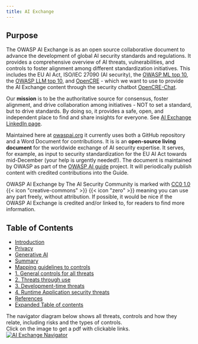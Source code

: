 ```yaml
---
title: AI Exchange
---
```


<!-- TODO: Fix external and internal URLs -->

## Purpose

The OWASP AI Exchange is as an open source collaborative document to advance the development of global AI security standards and regulations. It provides a comprehensive overview of AI threats, vulnerabilities, and controls to foster alignment among different standardization initiatives. This includes the EU AI Act, ISO/IEC 27090 (AI security), the [OWASP ML top 10](https://mltop10.info/), the [OWASP LLM top 10](https://llmtop10.com/), and [OpenCRE](https://opencre.org) - which we want to use to provide the AI Exchange content through the security chatbot [OpenCRE-Chat](https://opencre.org/chatbot).

Our **mission** is to be the authoritative source for consensus, foster alignment, and drive collaboration among initiatives - NOT to set a standard, but to drive standards. By doing so, it provides a safe, open, and independent place to find and share insights for everyone. See [AI Exchange LinkedIn page](https://www.linkedin.com/company/owasp-ai-exchange/).

Maintained here at [owaspai.org](https://owaspai.org) it currently uses both a GitHub repository and a Word Document for contributions. It is is an **open-source living document** for the worldwide exchange of AI security expertise. It serves, for example, as input to security standardization for the EU AI Act towards mid-December (your help is urgently needed!). The document is maintained by OWASP as part of the [OWASP AI guide](https://owasp.org/www-project-ai-security-and-privacy-guide/) project. It will periodically publish content with credited contributions into the Guide.

OWASP AI Exchange by The AI Security Community is marked with [CC0 1.0](http://creativecommons.org/publicdomain/zero/1.0?ref=chooser-v1) {{< icon "creative-commons" >}} {{< icon "zero" >}} meaning you can use any part freely, without attribution. If possible, it would be nice if the OWASP AI Exchange is credited and/or linked to, for readers to find more information.

## Table of Contents

- [Introduction](/docs/security/#introduction)
- [Privacy](/docs/privacy/)
- [Generative AI](/docs/security/#how-about-generative-ai-eg-llm)
- [Summary](/docs/security/#summary)
- [Mapping guidelines to controls](/docs/security/#mapping-guidelines-to-controls)
- [1. General controls for all threats](/docs/security/1_general_controls/)
- [2. Threats through use](/docs/security/2_threats_through_use/)
- [3. Development-time threats](/docs/security/3_development_time_threats/)
- [4. Runtime Application security threats](/docs/security/4_runtime_application_security_threats/)
- [References](/docs/security/#references)
- [Expanded Table of contents](/docs/security/#expanded-table-of-contents)

The navigator diagram below shows all threats, controls and how they relate, including risks and the types of controls.  
Click on the image to get a pdf with clickable links.
[![AI Exchange Navigator](https://github.com/OWASP/www-project-ai-security-and-privacy-guide/raw/main/assets/images/owaspaioverviewv2.png)](https://github.com/OWASP/www-project-ai-security-and-privacy-guide/raw/main/assets/images/owaspaioverviewpdfv3.pdf)
